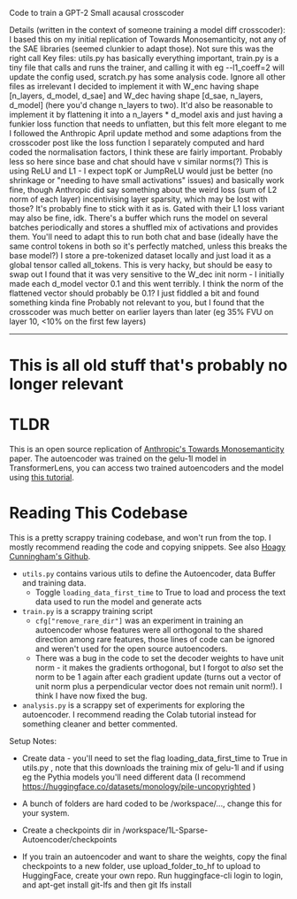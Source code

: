 Code to train a GPT-2 Small acausal crosscoder

Details (written in the context of someone training a model diff crosscoder):
I based this on my initial replication of Towards Monosemanticity, not any of the SAE libraries (seemed clunkier to adapt those). Not sure this was the right call
Key files: utils.py has basically everything important, train.py is a tiny file that calls and runs the trainer, and calling it with eg --l1_coeff=2 will update the config used, scratch.py has some analysis code. Ignore all other files as irrelevant
I decided to implement it with W_enc having shape [n_layers, d_model, d_sae] and W_dec having shape [d_sae, n_layers, d_model] (here you'd change n_layers to two). It'd also be reasonable to implement it by flattening it into a n_layers * d_model axis and just having a funkier loss function that needs to unflatten, but this felt more elegant to me
I followed the Anthropic April update method and some adaptions from the crosscoder post like the loss function
I separately computed and hard coded the normalisation factors, I think these are fairly important. Probably less so here since base and chat should have v similar norms(?)
This is using ReLU and L1 - I expect topK or JumpReLU would just be better (no shrinkage or "needing to have small activations" issues) and basically work fine, though Anthropic did say something about the weird loss (sum of L2 norm of each layer) incentivising layer sparsity, which may be lost with those? It's probably fine to stick with it as is. Gated with their L1 loss variant may also be fine, idk.
There's a buffer which runs the model on several batches periodically and stores a shuffled mix of activations and provides them. You'll need to adapt this to run both chat and base (ideally have the same control tokens in both so it's perfectly matched, unless this breaks the base model?)
I store a pre-tokenized dataset locally and just load it as a global tensor called all_tokens. This is very hacky, but should be easy to swap out
I found that it was very sensitive to the W_dec init norm - I initially made each d_model vector 0.1 and this went terribly. I think the norm of the flattened vector should probably be 0.1? I just fiddled a bit and found something kinda fine
Probably not relevant to you, but I found that the crosscoder was much better on earlier layers than later (eg 35% FVU on layer 10, <10% on the first few layers)

-----
# This is all old stuff that's probably no longer relevant
# TLDR

This is an open source replication of [Anthropic's Towards Monosemanticity](https://transformer-circuits.pub/2023/monosemantic-features/index.html) paper. The autoencoder was trained on the gelu-1l model in TransformerLens, you can access two trained autoencoders and the model using [this tutorial](https://colab.research.google.com/drive/1u8larhpxy8w4mMsJiSBddNOzFGj7_RTn#scrollTo=MYrIYDEfBtbL). 

# Reading This Codebase

This is a pretty scrappy training codebase, and won't run from the top. I mostly recommend reading the code and copying snippets. See also [Hoagy Cunningham's Github](https://github.com/HoagyC/sparse_coding).

* `utils.py` contains various utils to define the Autoencoder, data Buffer and training data. 
  * Toggle `loading_data_first_time` to True to load and process the text data used to run the model and generate acts
* `train.py` is a scrappy training script
  * `cfg["remove_rare_dir"]` was an experiment in training an autoencoder whose features were all orthogonal to the shared direction among rare features, those lines of code can be ignored and weren't used for the open source autoencoders. 
  * There was a bug in the code to set the decoder weights to have unit norm - it makes the gradients orthogonal, but I forgot to *also* set the norm to be 1 again after each gradient update (turns out a vector of unit norm plus a perpendicular vector does not remain unit norm!). I think I have now fixed the bug. 
* `analysis.py` is a scrappy set of experiments for exploring the autoencoder. I recommend reading the Colab tutorial instead for something cleaner and better commented. 

Setup Notes:

* Create data - you'll need to set the flag loading_data_first_time to True in utils.py , note that this downloads the training mix of gelu-1l and if using eg the Pythia models you'll need different data (I recommend https://huggingface.co/datasets/monology/pile-uncopyrighted )
* A bunch of folders are hard coded to be /workspace/..., change this for your system.
* Create a checkpoints dir in /workspace/1L-Sparse-Autoencoder/checkpoints

* If you train an autoencoder and want to share the weights, copy the final checkpoints to a new folder, use upload_folder_to_hf to upload to HuggingFace, create your own repo. Run huggingface-cli login to login, and apt-get install git-lfs and then git lfs install
